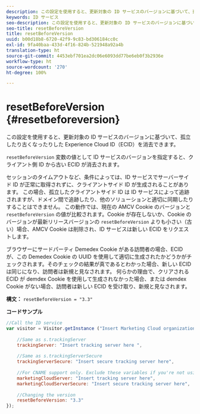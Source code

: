 ```yaml
---
description: この設定を使用すると、更新対象の ID サービスのバージョンに基づいて、孤立したり古くなったりした Experience Cloud ID（ECID）を消去できます。
keywords: ID サービス
seo-description: この設定を使用すると、更新対象の ID サービスのバージョンに基づいて、孤立したり古くなったりした Experience Cloud ID（ECID）を消去できます。
seo-title: resetBeforeVersion
title: resetBeforeVersion
uuid: b00d18b8-6720-42f9-9c83-bd306184cc0c
exl-id: 9fa40baa-433d-4f16-824b-521948a92a4b
translation-type: ht
source-git-commit: 4453ebf701ea2dc06e6093dd77be6eb0f3b2936e
workflow-type: ht
source-wordcount: '270'
ht-degree: 100%

---
```


# resetBeforeVersion {#resetbeforeversion}

この設定を使用すると、更新対象の ID サービスのバージョンに基づいて、孤立したり古くなったりした Experience Cloud ID（ECID）を消去できます。

`resetBeforeVersion` 変数の値として ID サービスのバージョンを指定すると、クライアント側 ID から古い ECID が消去されます。

セッションのタイムアウトなど、条件によっては、ID サービスでサーバーサイド ID が正常に取得されずに、クライアントサイド ID が生成されることがあります。 この場合、孤立したクライアントサイド ID は ID サービスによって追跡されますが、ドメイン間で追跡したり、他のソリューションと適切に同期したりすることはできません。 この動作では、現在の AMCV Cookie のバージョンと `resetBeforeVersion` の値が比較されます。Cookie が存在しないか、Cookie のバージョンが最新リリースバージョンの `resetBeforeVersion` よりも小さい（古い）場合、AMCV Cookie は削除され、ID サービスは新しい ECID をリクエストします。

ブラウザーにサードパーティ Demedex Cookie がある訪問者の場合、ECID が、この Demedex Cookie の UUID を使用して適切に生成されたかどうかがチェックされます。そのチェックの結果が真であるとわかった場合、新しい ECID は同じになり、訪問者は新規と見なされます。 何らかの理由で、クリアされる ECID が demdex Cookie を使用して生成されなかった場合、または demdex Cookie がない場合、訪問者は新しい ECID を受け取り、新規と見なされます。

**構文：** `resetBeforeVersion = "3.3"`

**コードサンプル**

```js
//Call the ID service 
var visitor = Visitor.getInstance ("Insert Marketing Cloud organization ID here", { 
  
    //Same as s.trackingServer 
    trackingServer: "Insert tracking server here ", 
  
    //Same as s.trackingServerSecure 
    trackingServerSecure: "Insert secure tracking server here", 
  
    //For CNAME support only. Exclude these variables if you're not using CNAME 
    marketingCloudServer: "Insert tracking server here", 
    marketingCloudServerSecure: "Insert secure tracking server here", 
  
    //Changing the version 
    resetBeforeVersion: "3.3" 
});
```
